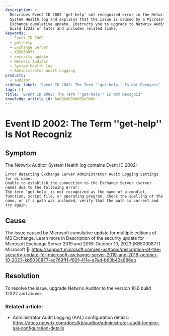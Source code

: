 ```yaml
---
description: >-
  Describes Event ID 2002 'get-help' not recognized error in the Netwrix Auditor
  System Health log and explains that the issue is caused by a Microsoft
  Exchange cumulative update. Instructs you to upgrade to Netwrix Auditor 10.6
  build 12322 or later and includes related links.
keywords:
  - Event ID 2002
  - get-help
  - Exchange Server
  - KB5030877
  - security update
  - Netwrix Auditor
  - System Health log
  - Administrator Audit Logging
products:
  - auditor
sidebar_label: 'Event ID 2002: The Term ''get-help'' Is Not Recogniz'
tags: []
title: 'Event ID 2002: The Term ''get-help'' Is Not Recogniz'
knowledge_article_id: kA0Qk0000000GuPKAU
---
```


# Event ID 2002: The Term ''get-help'' Is Not Recogniz

## Symptom

The Netwrix Auditor System Health log contains Event ID 2002:

```text
Error detecting Exchange Server Administrator Audit Logging Settings for dc name:
Unable to establish the connection to the Exchange Server (server name) due to the following error:
The term 'get-help' is not recognized as the name of a cmndlet, function, script file, or operating program. Check the spelling of the name, or if a path was included, verify that the path is correct and try again.
```

## Cause

The issue caused by Microsoft cumulative update for multiple editions of MS Exchange. Learn more in Description of the security update for Microsoft Exchange Server 2019 and 2016: October 10, 2023 (KB5030877) ⸱ Microsoft 📝: https://support.microsoft.com/en-us/topic/description-of-the-security-update-for-microsoft-exchange-server-2019-and-2016-october-10-2023-kb5030877-ec769ff1-f60f-411e-a7ed-b63b42a686eb

## Resolution

To resolve the issue, upgrade Netwrix Auditor to the version 10.6 build 12322 and above.

### Related article:

- Administrator Audit Logging (AAL) configuration details: https://docs.netwrix.com/docs/kb/auditor/administrator-audit-logging-aal-configuration-details
